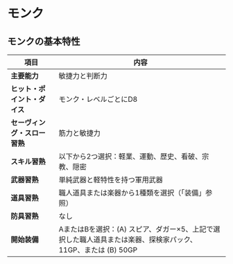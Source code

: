 # モンク

## モンクの基本特性

| 項目 | 内容 |
|------|------|
| **主要能力** | 敏捷力と判断力 |
| **ヒット・ポイント・ダイス** | モンク・レベルごとにD8 |
| **セーヴィング・スロー習熟** | 筋力と敏捷力 |
| **スキル習熟** | 以下から2つ選択：軽業、運動、歴史、看破、宗教、隠密 |
| **武器習熟** | 単純武器と軽特性を持つ軍用武器 |
| **道具習熟** | 職人道具または楽器から1種類を選択（「装備」参照） |
| **防具習熟** | なし |
| **開始装備** | AまたはBを選択：(A) スピア、ダガー×5、上記で選択した職人道具または楽器、探検家パック、11GP、または (B) 50GP |
